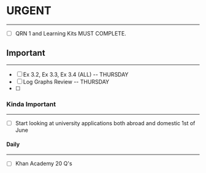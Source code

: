 # URGENT
---
- [ ] QRN 1 and Learning Kits MUST COMPLETE.  

## Important
---
- [ ] Ex 3.2, Ex 3.3, Ex 3.4 (ALL) -- THURSDAY
- [ ] Log Graphs Review -- THURSDAY
- [ ] 


### Kinda Important
---
- [ ] Start looking at university applications both abroad and domestic 1st of June 

#### Daily 
---
- [ ] Khan Academy 20 Q's
